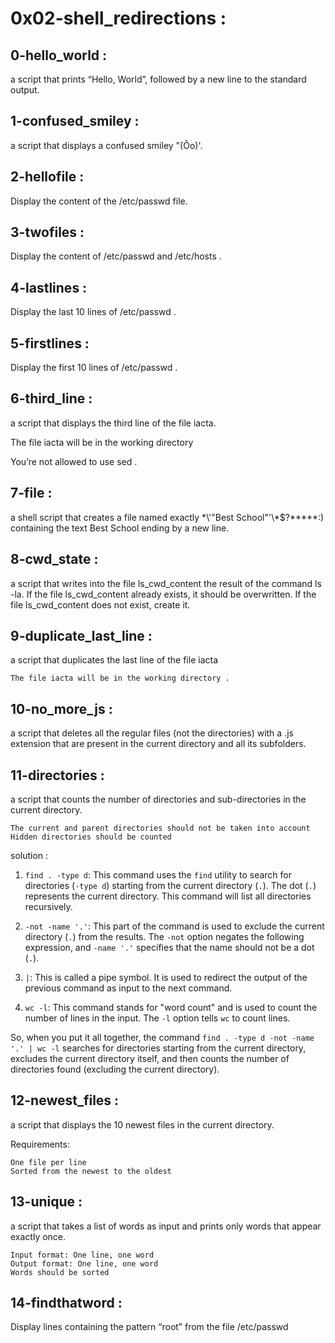 # 0x02-shell_redirections :

## 0-hello_world :

a script that prints “Hello, World”, followed by a new line to the standard output.

##  1-confused_smiley :

a script that displays a confused smiley "(Ôo)'.

##  2-hellofile :

Display the content of the /etc/passwd file.

##  3-twofiles :

Display the content of /etc/passwd and /etc/hosts .

## 4-lastlines :

Display the last 10 lines of /etc/passwd .

##  5-firstlines :

Display the first 10 lines of /etc/passwd .

##  6-third_line :

a script that displays the third line of the file iacta.

The file iacta will be in the working directory

You’re not allowed to use sed .

##  7-file :

a shell script that creates a file named exactly
 \*\\'"Best School"\'\\*$\?\*\*\*\*\*:) 
containing the text Best School ending by a new line.

## 8-cwd_state :

a script that writes into the file ls_cwd_content the result of the command ls -la. If the file ls_cwd_content already exists, it should be overwritten. If the file ls_cwd_content does not exist, create it.

## 9-duplicate_last_line :

a script that duplicates the last line of the file iacta

	The file iacta will be in the working directory .

## 10-no_more_js :

a script that deletes all the regular files (not the directories) with a .js extension that are present in the current directory and all its subfolders.

##  11-directories :

a script that counts the number of directories and sub-directories in the current directory.

	The current and parent directories should not be taken into account
	Hidden directories should be counted
solution :

1. `find . -type d`: This command uses the `find` utility to search for directories (`-type d`) starting from the current directory (`.`). The dot (`.`) represents the current directory. This command will list all directories recursively.

2. `-not -name '.'`: This part of the command is used to exclude the current directory (`.`) from the results. The `-not` option negates the following expression, and `-name '.'` specifies that the name should not be a dot (`.`).

3. `|`: This is called a pipe symbol. It is used to redirect the output of the previous command as input to the next command.

4. `wc -l`: This command stands for "word count" and is used to count the number of lines in the input. The `-l` option tells `wc` to count lines.

So, when you put it all together, the command `find . -type d -not -name '.' | wc -l` searches for directories starting from the current directory, excludes the current directory itself, and then counts the number of directories found (excluding the current directory).


##  12-newest_files :

a script that displays the 10 newest files in the current directory.

Requirements:

	One file per line
	Sorted from the newest to the oldest

## 13-unique :

a script that takes a list of words as input and prints only words that appear exactly once.

	Input format: One line, one word
	Output format: One line, one word
	Words should be sorted

##  14-findthatword :

Display lines containing the pattern “root” from the file /etc/passwd


